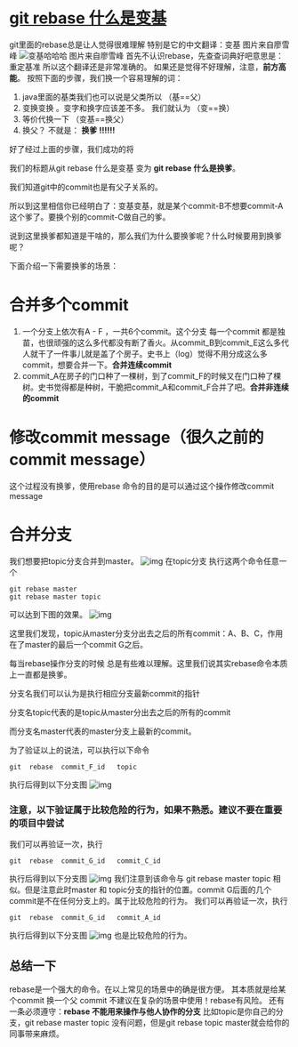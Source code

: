 # [git rebase 什么是变基](https://www.cnblogs.com/Mr-O-O/p/11254841.html)

git里面的rebase总是让人觉得很难理解
特别是它的中文翻译：变基
图片来自廖雪峰
![变基哈哈哈  图片来自廖雪峰](https://img2018.cnblogs.com/blog/1343681/201907/1343681-20190727105225161-440553854.png)
首先不认识rebase，先查查词典好吧意思是：重定基准
所以这个翻译还是非常准确的。
如果还是觉得不好理解，注意，**前方高能**。
按照下面的步骤，我们换一个容易理解的词：

1. java里面的基类我们也可以说是父类所以 （基==父）
2. 变换变换 。变字和换字应该差不多。 我们就认为 （变==换）
3. 等价代换一下 （变基==换父）
4. 换父？ 不就是： **换爹** **!!!!!!**

好了经过上面的步骤，我们成功的将

我们的标题从git rebase 什么是变基 变为 **git rebase 什么是换爹**。

我们知道git中的commit也是有父子关系的。

所以到这里相信你已经明白了：变基变基，就是某个commit-B不想要commit-A这个爹了。要换个别的commit-C做自己的爹。

说到这里换爹都知道是干啥的，那么我们为什么要换爹呢？什么时候要用到换爹呢？

下面介绍一下需要换爹的场景：

# 合并多个commit

1. 一个分支上依次有A - F ，一共6个commit。这个分支 每一个commit 都是独苗，也很顽强的这么多代都没有断了香火。从commit_B到commit_E这么多代人就干了一件事儿就是盖了个房子。史书上（log）觉得不用分成这么多commit，想要合并一下。**合并连续commit**
2. commit_A在房子的门口种了一棵树，到了commit_F的时候又在门口种了棵树。史书觉得都是种树，干脆把commit_A和commit_F合并了吧。**合并非连续的commit**

# 修改commit message（很久之前的commit message）

这个过程没有换爹，使用rebase 命令的目的是可以通过这个操作修改commit message

# 合并分支

我们想要把topic分支合并到master。
![img](https://img2018.cnblogs.com/blog/1343681/201907/1343681-20190727125545287-1090389168.png)
在topic分支 执行这两个命令任意一个

```
git rebase master
git rebase master topic
```

可以达到下图的效果。
![img](https://img2018.cnblogs.com/blog/1343681/201907/1343681-20190727125826881-1813226449.png)

这里我们发现，topic从master分支分出去之后的所有commit：A、B、C，作用在了master的最后一个commit G之后。

每当rebase操作分支的时候 总是有些难以理解。这里我们说其实rebase命令本质上一直都是换爹。

分支名我们可以认为是执行相应分支最新commit的指针

分支名topic代表的是topic从master分出去之后的所有的commit

而分支名master代表的master分支上最新的commit。

为了验证以上的说法，可以执行以下命令

```
git  rebase  commit_F_id   topic
```

执行后得到以下分支图
![img](https://img2018.cnblogs.com/blog/1343681/201907/1343681-20190727132420712-1810757770.png)

### 注意，以下验证属于比较危险的行为，如果不熟悉。建议不要在重要的项目中尝试

我们可以再验证一次，执行

```
git  rebase  commit_G_id   commit_C_id   
```

执行后得到以下分支图
![img](https://img2018.cnblogs.com/blog/1343681/201907/1343681-20190727135025281-56176993.png)
我们注意到该命令与 git rebase master topic 相似。但是注意此时master 和 topic分支的指针的位置。commit G后面的几个commit是不在任何分支上的。属于比较危险的行为。
我们可以再验证一次，执行

```
git  rebase  commit_G_id   commit_A_id   
```

执行后得到以下分支图
![img](https://img2018.cnblogs.com/blog/1343681/201907/1343681-20190727135646049-115976011.png)
也是比较危险的行为。

## 总结一下

rebase是一个强大的命令。在以上常见的场景中的确是很方便。
其本质就是给某个commit 换一个父 commit
不建议在复杂的场景中使用！rebase有风险。
还有一条必须遵守：**rebase 不能用来操作与他人协作的分支**
比如topic是你自己的分支，git rebase master topic 没有问题，但是git rebase topic master就会给你的同事带来麻烦。